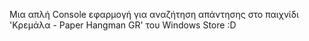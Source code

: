 Μια απλή Console εφαρμογή για αναζήτηση απάντησης στο παιχνίδι 'Κρεμάλα - Paper Hangman GR' του Windows Store :D

